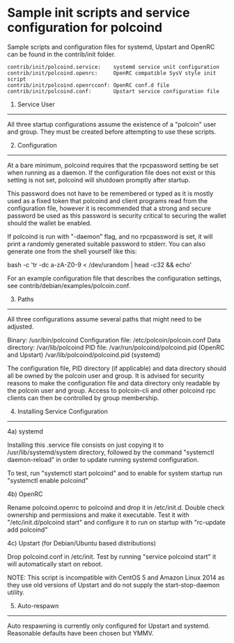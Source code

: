 Sample init scripts and service configuration for polcoind
==========================================================

Sample scripts and configuration files for systemd, Upstart and OpenRC
can be found in the contrib/init folder.

    contrib/init/polcoind.service:    systemd service unit configuration
    contrib/init/polcoind.openrc:     OpenRC compatible SysV style init script
    contrib/init/polcoind.openrcconf: OpenRC conf.d file
    contrib/init/polcoind.conf:       Upstart service configuration file

1. Service User
---------------------------------

All three startup configurations assume the existence of a "polcoin" user
and group.  They must be created before attempting to use these scripts.

2. Configuration
---------------------------------

At a bare minimum, polcoind requires that the rpcpassword setting be set
when running as a daemon.  If the configuration file does not exist or this
setting is not set, polcoind will shutdown promptly after startup.

This password does not have to be remembered or typed as it is mostly used
as a fixed token that polcoind and client programs read from the configuration
file, however it is recommended that a strong and secure password be used
as this password is security critical to securing the wallet should the
wallet be enabled.

If polcoind is run with "-daemon" flag, and no rpcpassword is set, it will
print a randomly generated suitable password to stderr.  You can also
generate one from the shell yourself like this:

bash -c 'tr -dc a-zA-Z0-9 < /dev/urandom | head -c32 && echo'


For an example configuration file that describes the configuration settings,
see contrib/debian/examples/polcoin.conf.

3. Paths
---------------------------------

All three configurations assume several paths that might need to be adjusted.

Binary:              /usr/bin/polcoind
Configuration file:  /etc/polcoin/polcoin.conf
Data directory:      /var/lib/polcoind
PID file:            /var/run/polcoind/polcoind.pid (OpenRC and Upstart)
                     /var/lib/polcoind/polcoind.pid (systemd)

The configuration file, PID directory (if applicable) and data directory
should all be owned by the polcoin user and group.  It is advised for security
reasons to make the configuration file and data directory only readable by the
polcoin user and group.  Access to polcoin-cli and other polcoind rpc clients
can then be controlled by group membership.

4. Installing Service Configuration
-----------------------------------

4a) systemd

Installing this .service file consists on just copying it to
/usr/lib/systemd/system directory, followed by the command
"systemctl daemon-reload" in order to update running systemd configuration.

To test, run "systemctl start polcoind" and to enable for system startup run
"systemctl enable polcoind"

4b) OpenRC

Rename polcoind.openrc to polcoind and drop it in /etc/init.d.  Double
check ownership and permissions and make it executable.  Test it with
"/etc/init.d/polcoind start" and configure it to run on startup with
"rc-update add polcoind"

4c) Upstart (for Debian/Ubuntu based distributions)

Drop polcoind.conf in /etc/init.  Test by running "service polcoind start"
it will automatically start on reboot.

NOTE: This script is incompatible with CentOS 5 and Amazon Linux 2014 as they
use old versions of Upstart and do not supply the start-stop-daemon utility.

5. Auto-respawn
-----------------------------------

Auto respawning is currently only configured for Upstart and systemd.
Reasonable defaults have been chosen but YMMV.

